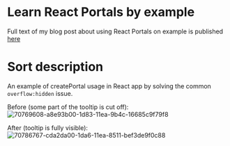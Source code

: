 # Learn React Portals by example
Full text of my blog post about using React Portals on example is published [here](https://blog.logrocket.com/learn-react-portals-by-example/)

# Sort description
An example of createPortal usage in React app by solving the common `overflow:hidden` issue.

Before (some part of the tooltip is cut off):
![70769608-a8e93b00-1d83-11ea-9b4c-16685c9f79f8](https://user-images.githubusercontent.com/22643362/70879529-2492f400-1fdf-11ea-9086-5ec520a57662.png)

After (tooltip is fully visible): 
![70786767-cda2da00-1da6-11ea-8511-bef3de9f0c88](https://user-images.githubusercontent.com/22643362/70879530-252b8a80-1fdf-11ea-80e5-3cfccb0a1077.png)
